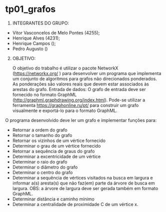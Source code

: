 # tp01_grafos

1) INTEGRANTES DO GRUPO:                       

 - Vitor Vasconcelos de Melo Pontes (4255);  
 - Henrique Alves (4231);                    
 - Henrique Campos ();                       
 - Pedro Augusto ()                          


2) OBJETIVO:

   O objetivo do trabalho é utilizar o pacote NetworkX (https://networkx.org/ ) para
 desenvolver um programa que implementa um conjunto de algoritmos para grafos não
 direcionados ponderados. As ponderações são valores reais que devem estar associados
 às arestas do grafo.
   Entrada de dados: O grafo de entrada deve ser fornecido no formato GraphML
 (http://graphml.graphdrawing.org/index.html). Pode-se utilizar a ferramenta
 https://graphonline.ru/pt/ para construir um grafo visualmente e exportá-lo para o formato
 GraphML.

 O programa desenvolvido deve ler um grafo e implementar funções para:
   - Retornar a ordem do grafo
   - Retornar o tamanho do grafo
   - Retornar os vizinhos de um vértice fornecido
   - Determinar o grau de um vértice fornecido
   - Retornar a sequência de graus do grafo
   - Determinar a excentricidade de um vértice
   - Determinar o raio do grafo
   - Determinar o diâmetro do grafo
   - Determinar o centro do grafo
   - Determinar a sequência de vértices visitados na busca em largura e informar a(s)
     aresta(s) que não faz(em) parte da árvore de busca em largura. OBS: a árvore de
     largura deve ser gerada também em formato GraphML.
   - Determinar distância e caminho mínimo
   - Determinar a centralidade de proximidade C de um vértice x.
